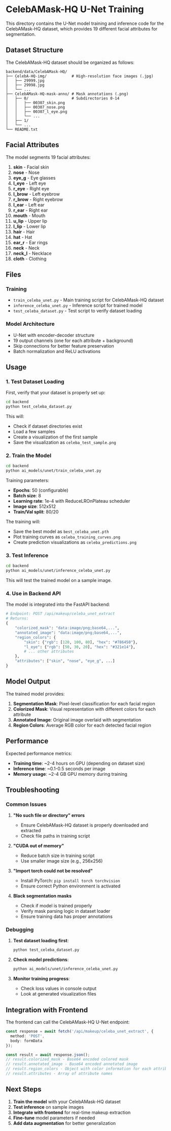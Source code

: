 # CelebAMask-HQ U-Net Training

This directory contains the U-Net model training and inference code for the CelebAMask-HQ dataset, which provides 19 different facial attributes for segmentation.

## Dataset Structure

The CelebAMask-HQ dataset should be organized as follows:

```
backend/data/CelebAMask-HQ/
├── CelebA-HQ-img/           # High-resolution face images (.jpg)
│   ├── 29999.jpg
│   ├── 29998.jpg
│   └── ...
├── CelebAMask-HQ-mask-anno/ # Mask annotations (.png)
│   ├── 0/                   # Subdirectories 0-14
│   │   ├── 00307_skin.png
│   │   ├── 00307_nose.png
│   │   ├── 00307_l_eye.png
│   │   └── ...
│   ├── 1/
│   └── ...
└── README.txt
```

## Facial Attributes

The model segments 19 facial attributes:

1. **skin** - Facial skin
2. **nose** - Nose
3. **eye_g** - Eye glasses
4. **l_eye** - Left eye
5. **r_eye** - Right eye
6. **l_brow** - Left eyebrow
7. **r_brow** - Right eyebrow
8. **l_ear** - Left ear
9. **r_ear** - Right ear
10. **mouth** - Mouth
11. **u_lip** - Upper lip
12. **l_lip** - Lower lip
13. **hair** - Hair
14. **hat** - Hat
15. **ear_r** - Ear rings
16. **neck** - Neck
17. **neck_l** - Necklace
18. **cloth** - Clothing

## Files

### Training
- `train_celeba_unet.py` - Main training script for CelebAMask-HQ dataset
- `inference_celeba_unet.py` - Inference script for trained model
- `test_celeba_dataset.py` - Test script to verify dataset loading

### Model Architecture
- U-Net with encoder-decoder structure
- 19 output channels (one for each attribute + background)
- Skip connections for better feature preservation
- Batch normalization and ReLU activations

## Usage

### 1. Test Dataset Loading

First, verify that your dataset is properly set up:

```bash
cd backend
python test_celeba_dataset.py
```

This will:
- Check if dataset directories exist
- Load a few samples
- Create a visualization of the first sample
- Save the visualization as `celeba_test_sample.png`

### 2. Train the Model

```bash
cd backend
python ai_models/unet/train_celeba_unet.py
```

Training parameters:
- **Epochs**: 50 (configurable)
- **Batch size**: 8
- **Learning rate**: 1e-4 with ReduceLROnPlateau scheduler
- **Image size**: 512x512
- **Train/Val split**: 80/20

The training will:
- Save the best model as `best_celeba_unet.pth`
- Plot training curves as `celeba_training_curves.png`
- Create prediction visualizations as `celeba_predictions.png`

### 3. Test Inference

```bash
cd backend
python ai_models/unet/inference_celeba_unet.py
```

This will test the trained model on a sample image.

### 4. Use in Backend API

The model is integrated into the FastAPI backend:

```python
# Endpoint: POST /api/makeup/celeba_unet_extract
# Returns:
{
    "colorized_mask": "data:image/png;base64,...",
    "annotated_image": "data:image/png;base64,...",
    "region_colors": {
        "skin": {"rgb": [120, 100, 80], "hex": "#786450"},
        "l_eye": {"rgb": [50, 30, 20], "hex": "#321e14"},
        # ... other attributes
    },
    "attributes": ["skin", "nose", "eye_g", ...]
}
```

## Model Output

The trained model provides:

1. **Segmentation Mask**: Pixel-level classification for each facial region
2. **Colorized Mask**: Visual representation with different colors for each attribute
3. **Annotated Image**: Original image overlaid with segmentation
4. **Region Colors**: Average RGB color for each detected facial region

## Performance

Expected performance metrics:
- **Training time**: ~2-4 hours on GPU (depending on dataset size)
- **Inference time**: ~0.1-0.5 seconds per image
- **Memory usage**: ~2-4 GB GPU memory during training

## Troubleshooting

### Common Issues

1. **"No such file or directory" errors**
   - Ensure CelebAMask-HQ dataset is properly downloaded and extracted
   - Check file paths in training script

2. **"CUDA out of memory"**
   - Reduce batch size in training script
   - Use smaller image size (e.g., 256x256)

3. **"Import torch could not be resolved"**
   - Install PyTorch: `pip install torch torchvision`
   - Ensure correct Python environment is activated

4. **Black segmentation masks**
   - Check if model is trained properly
   - Verify mask parsing logic in dataset loader
   - Ensure training data has proper annotations

### Debugging

1. **Test dataset loading first**:
   ```bash
   python test_celeba_dataset.py
   ```

2. **Check model predictions**:
   ```bash
   python ai_models/unet/inference_celeba_unet.py
   ```

3. **Monitor training progress**:
   - Check loss values in console output
   - Look at generated visualization files

## Integration with Frontend

The frontend can call the CelebAMask-HQ U-Net endpoint:

```typescript
const response = await fetch('/api/makeup/celeba_unet_extract', {
  method: 'POST',
  body: formData
});

const result = await response.json();
// result.colorized_mask - Base64 encoded colored mask
// result.annotated_image - Base64 encoded annotated image
// result.region_colors - Object with color information for each attribute
// result.attributes - Array of attribute names
```

## Next Steps

1. **Train the model** with your CelebAMask-HQ dataset
2. **Test inference** on sample images
3. **Integrate with frontend** for real-time makeup extraction
4. **Fine-tune** model parameters if needed
5. **Add data augmentation** for better generalization 